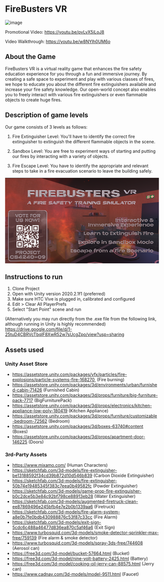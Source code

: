 # FireBusters VR

![image](https://github.com/marcusleeeugene/FireBusters-VR/blob/main/FireBustersVR.gif)

Promotional Video: https://youtu.be/pvLvX5iLoJ8

Video Walkthrough: https://youtu.be/w8NYlh0UM6o

## About the Game

FireBusters VR is a virtual reality game that enhances the fire safety education experience for you through a fun and immersive journey. By creating a safe space to experiment and play with various classes of fires, we hope to educate you about the different fire extinguishers available and increase your fire safety knowledge. Our open-world concept also enables you to freely interact with various fire extinguishers or even flammable objects to create huge fires.

## Description of game levels

Our game consists of 3 levels as follows:
1. Fire Extinguisher Level: You'll have to identify the correct fire extinguisher to extinguish the different flammable objects in the scene.

2. Sandbox Level: You are free to experiment ways of starting and putting our fires by interacting with a variety of objects.

3. Fire Escape Level: You have to identify the appropriate and relevant steps to take in a fire evacuation scenario to leave the building safely.

![image](https://raw.githubusercontent.com/marcusleeeugene/FireBusters-VR/main/firebusters%20poster-voting-qr.png)

## Instructions to run
1. Clone Project
2. Open with Unity version 2020.2.1f1 (preferred)
3. Make sure HTC Vive is plugged in, calibrated and configured
4. Edit > Clear All PlayerPrefs 
5. Select "Start Point" scene and run

(Alternatively you may run directly from the .exe file from the following link, although running in Unity is highly recommended)
https://drive.google.com/file/d/1-25tuD4CBRVcTbqlF8XwR52w7sUcgZpo/view?usp=sharing 

## Assets used
### Unity Asset Store
- https://assetstore.unity.com/packages/vfx/particles/fire-explosions/particle-systems-fire-168270  (Fire burning)
- https://assetstore.unity.com/packages/3d/environments/urban/furnished-cabin-71426 (Furnished Cabin)
- https://assetstore.unity.com/packages/3d/props/furniture/big-furniture-pack-7717 (BigFurniturePack)
- https://assetstore.unity.com/packages/3d/props/electronics/kitchen-appliance-low-poly-180419 (Kitchen Appliance)
- https://assetstore.unity.com/packages/3d/props/furniture/customizable-bedroom-72562 (Bedroom)
- https://assetstore.unity.com/packages/3d/boxes-63740#content (Boxes)
- https://assetstore.unity.com/packages/3d/props/apartment-door-146225 (Doors) 

### 3rd-Party Assets
- https://www.mixamo.com/ (Human Characters)
- https://sketchfab.com/3d-models/fire-extinguisher-be13188592f34cd39b872d10d546b839 (Carbon Dioxide Extinguisher)
- https://sketchfab.com/3d-models/fire-extinguisher-50b74e19485345f383c7eea0b49582fc (Powder Extinguisher)
- https://sketchfab.com/3d-models/game-prop-fire-extinguisher-b0c2dce5b3e84c92bf798ce88913eb28 (Water Extinguisher)
- https://sketchfab.com/3d-models/augmented-firetruck-clean-ee87869496e245bfb4e7e2b0b1339aa6 (Firetruck)
- https://sketchfab.com/3d-models/fire-alarm-system-a8e0b7fe0bdb430988876c53f87c33cc (Fire Alarm)
- https://sketchfab.com/3d-models/exit-sign-5cdc6c488a46477d836ea870c5af46a6 (Exit Sign)
- https://www.turbosquid.com/3d-models/smoke-detector-sprinkler-max-free/759139 (Fire alarm & smoke detector)
- https://www.turbosquid.com/3d-models/spray-3ds-free/744608 (Aerosol can)
- https://free3d.com/3d-model/bucket-57664.html (Bucket)
- https://free3d.com/3d-model/nine-volt-battery-2425.html (Battery)
- https://free3d.com/3d-model/cooking-oil-jerry-can-88575.html (Jerry can)
- https://www.cadnav.com/3d-models/model-9511.html (Faucet)

